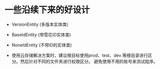 # 一些沿续下来的好设计

- VersionEntity (多版本实体类)

- BaseIdEntity (带雪花ID实体类)

- NoneIdEntity (不带ID的实体类)

- 使用云存储解决方案时，建议根目标使用prod、test、dev 等根目录进行区分。然后针对不同的文件夹进行权限区分。 避免使用不用的账号来测试程序。
